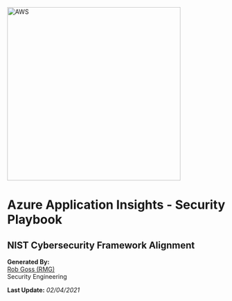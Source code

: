 <img src="https://upload.wikimedia.org/wikipedia/commons/a/a8/Microsoft_Azure_Logo.svg" alt="AWS" width="400"/>

# Azure Application Insights - Security Playbook <!-- omit in toc -->

## NIST Cybersecurity Framework Alignment <!-- omit in toc -->

**Generated By:**  
[Rob Goss (RMG)](https://cgweb3/profile/RMG)
<br>
Security Engineering

**Last Update:** *02/04/2021*

